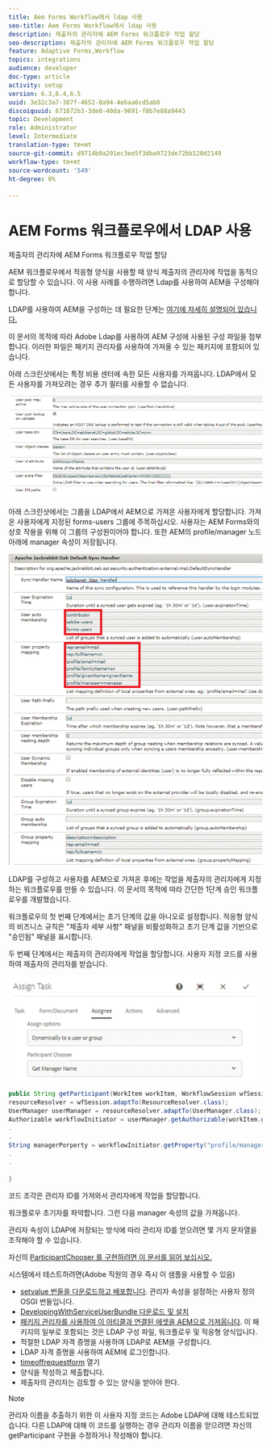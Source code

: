 ```yaml
---
title: Aem Forms Workflow에서 ldap 사용
seo-title: Aem Forms Workflow에서 ldap 사용
description: 제출자의 관리자에 AEM Forms 워크플로우 작업 할당
seo-description: 제출자의 관리자에 AEM Forms 워크플로우 작업 할당
feature: Adaptive Forms,Workflow
topics: integrations
audience: developer
doc-type: article
activity: setup
version: 6.3,6.4,6.5
uuid: 3e32c3a7-387f-4652-8a94-4e6aa6cd5ab8
discoiquuid: 671872b3-3de0-40da-9691-f8b7e88a9443
topic: Development
role: Administrator
level: Intermediate
translation-type: tm+mt
source-git-commit: d9714b9a291ec3ee5f3dba9723de72bb120d2149
workflow-type: tm+mt
source-wordcount: '549'
ht-degree: 0%

---
```



# AEM Forms 워크플로우에서 LDAP 사용

제출자의 관리자에 AEM Forms 워크플로우 작업 할당

AEM 워크플로우에서 적응형 양식을 사용할 때 양식 제출자의 관리자에 작업을 동적으로 할당할 수 있습니다. 이 사용 사례를 수행하려면 Ldap를 사용하여 AEM을 구성해야 합니다.

LDAP를 사용하여 AEM을 구성하는 데 필요한 단계는 [여기에 자세히 설명되어 있습니다.](https://helpx.adobe.com/experience-manager/6-5/sites/administering/using/ldap-config.html)

이 문서의 목적에 따라 Adobe Ldap를 사용하여 AEM 구성에 사용된 구성 파일을 첨부합니다. 이러한 파일은 패키지 관리자를 사용하여 가져올 수 있는 패키지에 포함되어 있습니다.

아래 스크린샷에서는 특정 비용 센터에 속한 모든 사용자를 가져옵니다. LDAP에서 모든 사용자를 가져오려는 경우 추가 필터를 사용할 수 없습니다.

![LDAP 구성](assets/costcenterldap.gif)

아래 스크린샷에서는 그룹을 LDAP에서 AEM으로 가져온 사용자에게 할당합니다. 가져온 사용자에게 지정된 forms-users 그룹에 주목하십시오. 사용자는 AEM Forms와의 상호 작용을 위해 이 그룹의 구성원이어야 합니다. 또한 AEM의 profile/manager 노드 아래에 manager 속성이 저장됩니다.

![Synchandler](assets/synchandler.gif)

LDAP를 구성하고 사용자를 AEM으로 가져온 후에는 작업을 제출자의 관리자에게 지정하는 워크플로우를 만들 수 있습니다. 이 문서의 목적에 따라 간단한 1단계 승인 워크플로우를 개발했습니다.

워크플로우의 첫 번째 단계에서는 초기 단계의 값을 아니오로 설정합니다. 적응형 양식의 비즈니스 규칙은 &quot;제출자 세부 사항&quot; 패널을 비활성화하고 초기 단계 값을 기반으로 &quot;승인됨&quot; 패널을 표시합니다.

두 번째 단계에서는 제출자의 관리자에게 작업을 할당합니다. 사용자 지정 코드를 사용하여 제출자의 관리자를 받습니다.

![작업 할당](assets/assigntask.gif)

```java
public String getParticipant(WorkItem workItem, WorkflowSession wfSession, MetaDataMap arg2) throws WorkflowException{
resourceResolver = wfSession.adaptTo(ResourceResolver.class);
UserManager userManager = resourceResolver.adaptTo(UserManager.class);
Authorizable workflowInitiator = userManager.getAuthorizable(workItem.getWorkflow().getInitiator());
.
.
String managerPorperty = workflowInitiator.getProperty("profile/manager")[0].getString();
.
.

}
```

코드 조각은 관리자 ID를 가져와서 관리자에게 작업을 할당합니다.

워크플로우 초기자를 파악합니다. 그런 다음 manager 속성의 값을 가져옵니다.

관리자 속성이 LDAP에 저장되는 방식에 따라 관리자 ID를 얻으려면 몇 가지 문자열을 조작해야 할 수 있습니다.

자신의 [ ParticipantChooser 를 구현하려면 이 문서를 읽어 보십시오.](https://helpx.adobe.com/experience-manager/using/dynamic-steps.html)

시스템에서 테스트하려면(Adobe 직원의 경우 즉시 이 샘플을 사용할 수 있음)

* [setvalue 번들을 다운로드하고 배포합니다](/help/forms/assets/common-osgi-bundles/SetValueApp.core-1.0-SNAPSHOT.jar). 관리자 속성을 설정하는 사용자 정의 OSGI 번들입니다.
* [DevelopingWithServiceUserBundle 다운로드 및 설치](/help/forms/assets/common-osgi-bundles/DevelopingWithServiceUser.jar)
* [패키지 관리자를 사용하여 이 아티클과 연결된 에셋을 AEM으로 가져옵니다](assets/aem-forms-ldap.zip). 이 패키지의 일부로 포함되는 것은 LDAP 구성 파일, 워크플로우 및 적응형 양식입니다.
* 적절한 LDAP 자격 증명을 사용하여 LDAP로 AEM을 구성합니다.
* LDAP 자격 증명을 사용하여 AEM에 로그인합니다.
* [timeoffrequestform](http://localhost:4502/content/dam/formsanddocuments/helpx/timeoffrequestform/jcr:content?wcmmode=disabled) 열기
* 양식을 작성하고 제출합니다.
* 제출자의 관리자는 검토할 수 있는 양식을 받아야 한다.

>[!NOTE]
>
>관리자 이름을 추출하기 위한 이 사용자 지정 코드는 Adobe LDAP에 대해 테스트되었습니다. 다른 LDAP에 대해 이 코드를 실행하는 경우 관리자 이름을 얻으려면 자신의 getParticipant 구현을 수정하거나 작성해야 합니다.
